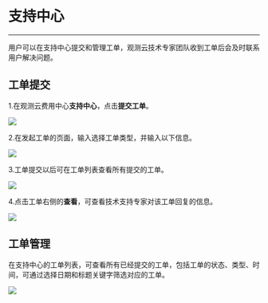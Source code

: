 # 支持中心
---

用户可以在支持中心提交和管理工单，观测云技术专家团队收到工单后会及时联系用户解决问题。


## 工单提交

1.在观测云费用中心**支持中心**，点击**提交工单**。

![](../img/11.support_1.png)

2.在发起工单的页面，输入选择工单类型，并输入以下信息。

![](../img/11.support_2.png)

3.工单提交以后可在工单列表查看所有提交的工单。

![](../img/11.support_3.png)

4.点击工单右侧的**查看**，可查看技术支持专家对该工单回复的信息。

![](../img/11.support_4.png)


## 工单管理

在支持中心的工单列表，可查看所有已经提交的工单，包括工单的状态、类型、时间，可通过选择日期和标题关键字筛选对应的工单。

![](../img/11.support_3.png)



